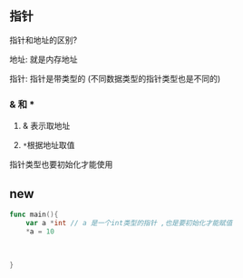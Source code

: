## 指针



指针和地址的区别?

地址: 就是内存地址

指针: 指针是带类型的 (不同数据类型的指针类型也是不同的)



### & 和 *

1. & 表示取地址

2. `*`根据地址取值   





指针类型也要初始化才能使用



## new





``` go
func main(){
    var a *int // a 是一个int类型的指针 ,也是要初始化才能赋值
    *a = 10 
    
    
    
}
```

